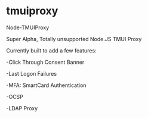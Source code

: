 # tmuiproxy
Node-TMUIProxy

Super Alpha, Totally unsupported Node.JS TMUI Proxy

Currently built to add a few features:

-Click Through Consent Banner

-Last Logon Failures

-MFA: SmartCard Authentication

-OCSP 

-LDAP Proxy
